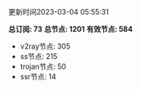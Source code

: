 更新时间2023-03-04 05:55:31

**总订阅: 73**
**总节点: 1201**
**有效节点: 584**
- v2ray节点: 305
- ss节点: 215
- trojan节点: 50
- ssr节点: 14
